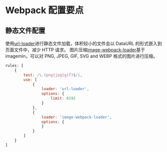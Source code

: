 # Webpack 配置要点

## 静态文件配置

使用[url-loader](https://webpack.js.org/loaders/url-loader/)进行静态文件加载，体积较小的文件会以 DataURL 的形式嵌入到页面文件中，减少 HTTP 请求。
图片压缩[image-webpack-loader](https://github.com/tcoopman/image-webpack-loader)基于 imagemin，可以对 PNG, JPEG, GIF, SVG and WEBP 格式的图片进行压缩。

```JavaScript
rules: [
    {
        test: /\.(png|jpg|gif)$/i,
        use: [
            {
                loader: 'url-loader',
                options: {
                    limit: 8192
                }
            },
            {
                loader: 'image-webpack-loader',
                options: {
                }
            }
        ]
    }
]
```
